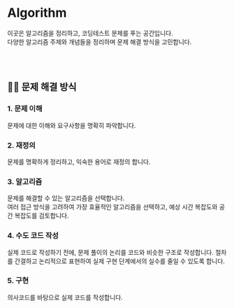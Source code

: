 # Algorithm
이곳은 알고리즘을 정리하고, 코딩테스트 문제를 푸는 공간입니다.     
다양한 알고리즘 주제와 개념들을 정리하며 문제 해결 방식을 고민합니다.

<br><br>

## 💁‍♂️ 문제 해결 방식

### 1. 문제 이해 
문제에 대한 이해와 요구사항을 명확히 파악합니다.  



### 2. 재정의
문제를 명확하게 정리하고, 익숙한 용어로 재정의 합니다.



### 3. 알고리즘
문제를 해결할 수 있는 알고리즘을 선택합니다.    
여러 접근 방식을 고려하여 가장 효율적인 알고리즘을 선택하고, 예상 시간 복잡도와 공간 복잡도를 검토합니다.


### 4. 수도 코드 작성
실제 코드로 작성하기 전에, 문제 풀이의 논리를 코드와 비슷한 구조로 작성합니다.
절차를 간결하고 논리적으로 표현하여 실제 구현 단계에서의 실수를 줄일 수 있도록 합니다.


### 5. 구현
의사코드를 바탕으로 실제 코드를 작성합니다. 


